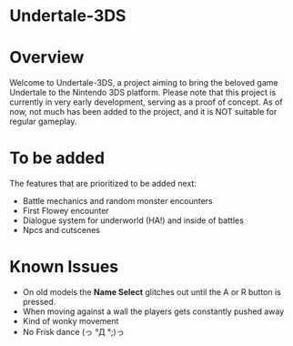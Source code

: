# Undertale-3DS

# Overview
Welcome to Undertale-3DS, a project aiming to bring the beloved game Undertale to the Nintendo 3DS platform. Please note that this project is currently in very early development, serving as a proof of concept. As of now, not much has been added to the project, and it is NOT suitable for regular gameplay.

# To be added
The features that are prioritized to be added next:

- Battle mechanics and random monster encounters
- First Flowey encounter
- Dialogue system for underworld (HA!) and inside of battles
- Npcs and cutscenes

# Known Issues
- On old models the **Name Select** glitches out until the A or R button is pressed.
- When moving against a wall the players gets constantly pushed away
- Kind of wonky movement
- No Frisk dance (っ °Д °;)っ
